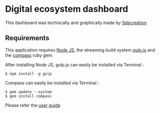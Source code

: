 # Digital ecosystem dashboard

This dashboard was technically and graphically made by [Sebcreation](http://www.sebcreation.com)

## Requirements

This application requires [Node JS](http://nodejs.org/), the streaming build system [gulp.js](http://gulpjs.com/) and the [compass](http://compass-style.org/) ruby gem. 

After installing Node JS, gulp.js can easily be installed via Terminal :

```
$ npm install -g gulp
```

Compass can easily be installed via Terminal : 

```
$ gem update --system
$ gem install compass
```

Please refer the [user guide](http://compass-style.org/install/)

